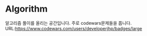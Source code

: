 # Algorithm
알고리즘 풀이를 올리는 공간입니다. 
주로 codewars문제들을 풉니다.
URL:https://www.codewars.com/users/developerjhp/badges/large
